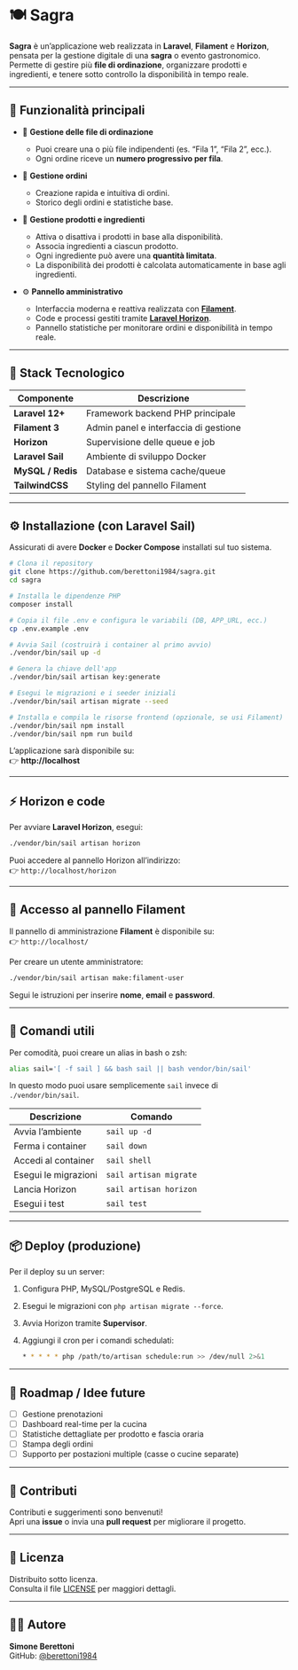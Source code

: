 # 🍽️ Sagra

**Sagra** è un’applicazione web realizzata in **Laravel**, **Filament** e **Horizon**, pensata per la gestione digitale di una **sagra** o evento gastronomico.  
Permette di gestire più **file di ordinazione**, organizzare prodotti e ingredienti, e tenere sotto controllo la disponibilità in tempo reale.

---

## 🚀 Funzionalità principali

- 🔢 **Gestione delle file di ordinazione**
    - Puoi creare una o più file indipendenti (es. “Fila 1”, “Fila 2”, ecc.).
    - Ogni ordine riceve un **numero progressivo per fila**.

- 🧾 **Gestione ordini**
    - Creazione rapida e intuitiva di ordini.
    - Storico degli ordini e statistiche base.

- 🍔 **Gestione prodotti e ingredienti**
    - Attiva o disattiva i prodotti in base alla disponibilità.
    - Associa ingredienti a ciascun prodotto.
    - Ogni ingrediente può avere una **quantità limitata**.
    - La disponibilità dei prodotti è calcolata automaticamente in base agli ingredienti.

- ⚙️ **Pannello amministrativo**
    - Interfaccia moderna e reattiva realizzata con **[Filament](https://filamentphp.com/)**.
    - Code e processi gestiti tramite **[Laravel Horizon](https://laravel.com/docs/horizon)**.
    - Pannello statistiche per monitorare ordini e disponibilità in tempo reale.

---

## 🧱 Stack Tecnologico

| Componente        | Descrizione |
|-------------------|-------------|
| **Laravel 12+**   | Framework backend PHP principale |
| **Filament 3**    | Admin panel e interfaccia di gestione |
| **Horizon**       | Supervisione delle queue e job |
| **Laravel Sail**  | Ambiente di sviluppo Docker |
| **MySQL / Redis** | Database e sistema cache/queue |
| **TailwindCSS**   | Styling del pannello Filament |

---

## ⚙️ Installazione (con Laravel Sail)

Assicurati di avere **Docker** e **Docker Compose** installati sul tuo sistema.

```bash
# Clona il repository
git clone https://github.com/berettoni1984/sagra.git
cd sagra

# Installa le dipendenze PHP
composer install

# Copia il file .env e configura le variabili (DB, APP_URL, ecc.)
cp .env.example .env

# Avvia Sail (costruirà i container al primo avvio)
./vendor/bin/sail up -d

# Genera la chiave dell'app
./vendor/bin/sail artisan key:generate

# Esegui le migrazioni e i seeder iniziali
./vendor/bin/sail artisan migrate --seed

# Installa e compila le risorse frontend (opzionale, se usi Filament)
./vendor/bin/sail npm install
./vendor/bin/sail npm run build
```

L’applicazione sarà disponibile su:  
👉 **http://localhost**

---

## ⚡ Horizon e code

Per avviare **Laravel Horizon**, esegui:

```bash
./vendor/bin/sail artisan horizon
```

Puoi accedere al pannello Horizon all’indirizzo:  
👉 `http://localhost/horizon`

---

## 🔐 Accesso al pannello Filament

Il pannello di amministrazione **Filament** è disponibile su:  
👉 `http://localhost/`

Per creare un utente amministratore:

```bash
./vendor/bin/sail artisan make:filament-user
```

Segui le istruzioni per inserire **nome**, **email** e **password**.

---

## 🧩 Comandi utili

Per comodità, puoi creare un alias in bash o zsh:

```bash
alias sail='[ -f sail ] && bash sail || bash vendor/bin/sail'
```

In questo modo puoi usare semplicemente `sail` invece di `./vendor/bin/sail`.

| Descrizione | Comando |
|--------------|----------|
| Avvia l’ambiente | `sail up -d` |
| Ferma i container | `sail down` |
| Accedi al container | `sail shell` |
| Esegui le migrazioni | `sail artisan migrate` |
| Lancia Horizon | `sail artisan horizon` |
| Esegui i test | `sail test` |

---

## 📦 Deploy (produzione)

Per il deploy su un server:

1. Configura PHP, MySQL/PostgreSQL e Redis.
2. Esegui le migrazioni con `php artisan migrate --force`.
3. Avvia Horizon tramite **Supervisor**.
4. Aggiungi il cron per i comandi schedulati:

   ```bash
   * * * * * php /path/to/artisan schedule:run >> /dev/null 2>&1
   ```

---

## 🧠 Roadmap / Idee future

- [ ] Gestione prenotazioni
- [ ] Dashboard real-time per la cucina
- [ ] Statistiche dettagliate per prodotto e fascia oraria
- [ ] Stampa degli ordini
- [ ] Supporto per postazioni multiple (casse o cucine separate)

---

## 🤝 Contributi

Contributi e suggerimenti sono benvenuti!  
Apri una **issue** o invia una **pull request** per migliorare il progetto.

---

## 📄 Licenza

Distribuito sotto licenza.  
Consulta il file [LICENSE](LICENSE) per maggiori dettagli.

---

## 👨‍💻 Autore

**Simone Berettoni**  
GitHub: [@berettoni1984](https://github.com/berettoni1984)
